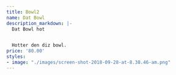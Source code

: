 ```yaml
---
title: Bowl2
name: Dat Bowl
description_markdown: |-
  Dat Bowl hot


  Hotter den diz bowl.
price: '80.00'
styles:
- image: "./images/screen-shot-2018-09-28-at-8.38.46-am.png"
---
```

